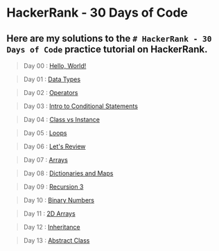 # HackerRank - 30 Days of Code
## Here are my solutions to the `# HackerRank - 30 Days of Code` practice tutorial on HackerRank.


> Day 00 : [Hello, World!](Day-00/Hello-World.js)

> Day 01 : [Data Types](Day-01/Data-Types.js)

> Day 02 : [Operators](Day-02/Operators.js)

> Day 03 : [Intro to Conditional Statements](Day-03/Intro-to-Conditional-Statements.js)

> Day 04 : [Class vs Instance](Day-04/Class-vs-Instance.js)

> Day 05 : [Loops](Day-05/Loops.js)

> Day 06 : [Let's Review](Day-06/Lets-Review.js)

> Day 07 : [Arrays](Day-07/Arrays.js)

> Day 08 : [Dictionaries and Maps](Day-08/Dictionaries-and-Maps.js)

> Day 09 : [Recursion 3](Day-09/Recursion-3.js)

> Day 10 : [Binary Numbers](Day-10/Binary-Numbers.js)

> Day 11 : [2D Arrays](Day-11/2D-Arrays.js)

> Day 12 : [Inheritance](Day-12/Inheritance.js)

> Day 13 : [Abstract Class](Day-13/Abstract-Class.js)